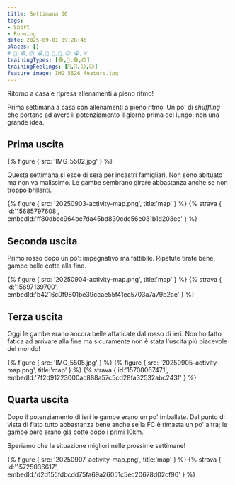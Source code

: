 ```yaml
---
title: Settimana 36
tags:
- Sport
- Running
date: 2025-09-01 09:28:46
places: []
# 🔴,🟢,🟡,😀,🙁,🫤,🙂,😐,😭,☠️
trainingTypes: [🟢,🔴,🟢,🟡]
trainingFeelings: [🙂,🙂,😐,😐]
feature_image: IMG_5526_feature.jpg
---
```

Ritorno a casa e ripresa allenamenti a pieno ritmo!
<!--more-->

Prima settimana a casa con allenamenti a pieno ritmo.
Un po' di _shuffling_ che portano ad avere il potenziamento il giorno prima del lungo: non una grande idea.

## Prima uscita
{% figure { src: 'IMG_5502.jpg' } %}

Questa settimana si esce di sera per incastri famigliari. Non sono abituato ma non va malissimo.
Le gambe sembrano girare abbastanza anche se non troppo brillanti.

{% figure { src: '20250903-activity-map.png', title:'map' } %}
{% strava { id:'15685797608', embedId:'ff80dbcc964be7da45bd830cdc56e031b1d203ee' } %}
## Seconda uscita

Primo rosso dopo un po': impegnativo ma fattibile. Ripetute tirate bene, gambe belle cotte alla fine.

{% figure { src: '20250904-activity-map.png', title:'map' } %}
{% strava { id:'15697139700', embedId:'b4216c0f9801be39ccae55f41ec5703a7a79b2ae' } %}
## Terza uscita

Oggi le gambe erano ancora belle affaticate dal rosso di ieri. Non ho fatto fatica ad arrivare alla fine ma sicuramente non è stata l'uscita più piacevole del mondo!

{% figure { src: 'IMG_5505.jpg' } %}
{% figure { src: '20250905-activity-map.png', title:'map' } %}
{% strava { id:'15708067471', embedId:'7f2d91223000ac888a57c5cd28fa32532abc243f' } %}
## Quarta uscita

Dopo il potenziamento di ieri le gambe erano un po' imballate.
Dal punto di vista di fiato tutto abbastanza bene anche se la FC è rimasta un po' altra; le gambe però erano già cotte dopo i primi 10km.

Speriamo che la situazione migliori nelle prossime settimane!

{% figure { src: '20250907-activity-map.png', title:'map' } %}
{% strava { id:'15725036617', embedId:'d2d155fdbcdd75fa69a26051c5ec20678d02cf90' } %}
